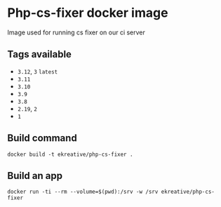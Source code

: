 # Php-cs-fixer docker image

Image used for running cs fixer on our ci server

## Tags available

* `3.12`, `3` `latest`
* `3.11`
* `3.10`
* `3.9`
* `3.8`
* `2.19`, `2`
* `1`

## Build command

    docker build -t ekreative/php-cs-fixer .

## Build an app

    docker run -ti --rm --volume=$(pwd):/srv -w /srv ekreative/php-cs-fixer
